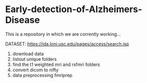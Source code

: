 # Early-detection-of-Alzheimers-Disease
This is a repository in which we are corrently working...

DATASET: https://ida.loni.usc.edu/pages/access/search.jsp

1. download data
2. listout unique folders
3. find the t1 weighted mri and rsfmri folders
4. convert dicom to nifty
5. data preprocessing fmriprep
